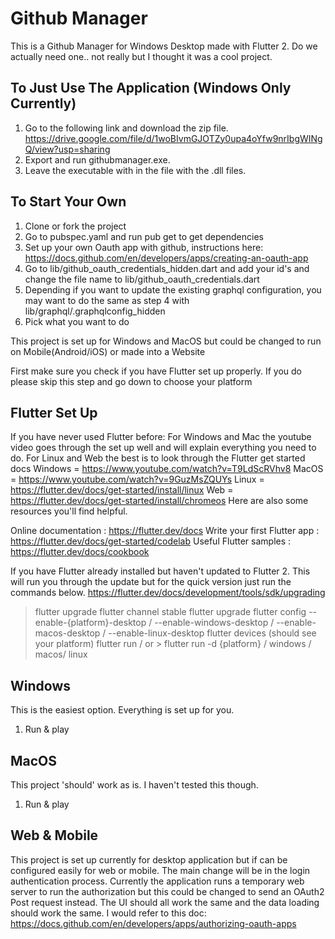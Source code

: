 # Github Manager

This is a Github Manager for Windows Desktop made with Flutter 2.
Do we actually need one.. not really but I thought it was a cool project.

## To Just Use The Application (Windows Only Currently)

1. Go to the following link and download the zip file.
https://drive.google.com/file/d/1woBIvmGJOTZy0upa4oYfw9nrIbgWINgQ/view?usp=sharing
2. Export and run githubmanager.exe.
3. Leave the executable with in the file with the .dll files.

## To Start Your Own

1. Clone or fork the project
2. Go to pubspec.yaml and run pub get to get dependencies
3. Set up your own Oauth app with github, instructions here:
https://docs.github.com/en/developers/apps/creating-an-oauth-app
4. Go to lib/github_oauth_credentials_hidden.dart and add your id's and change the file name to lib/github_oauth_credentials.dart
5. Depending if you want to update the existing graphql configuration, you may want to do the same as step 4 with lib/graphql/.graphqlconfig_hidden
6. Pick what you want to do

This project is set up for Windows and MacOS but could be changed to run on Mobile(Android/iOS) or made into a Website

First make sure you check if you have Flutter set up properly. If you do please skip this step and go down to choose your platform

## Flutter Set Up

If you have never used Flutter before:
For Windows and Mac the youtube video goes through the set up well and will explain everything you need to do.
For Linux and Web the best is to look through the Flutter get started docs
Windows = https://www.youtube.com/watch?v=T9LdScRVhv8
MacOS = https://www.youtube.com/watch?v=9GuzMsZQUYs
Linux = https://flutter.dev/docs/get-started/install/linux
Web = https://flutter.dev/docs/get-started/install/chromeos
Here are also some resources you'll find helpful.

Online documentation : https://flutter.dev/docs
Write your first Flutter app : https://flutter.dev/docs/get-started/codelab
Useful Flutter samples : https://flutter.dev/docs/cookbook

If you have Flutter already installed but haven't updated to Flutter 2.
This will run you through the update but for the quick version just run the commands below.
https://flutter.dev/docs/development/tools/sdk/upgrading

> flutter upgrade
> flutter channel stable
> flutter upgrade
> flutter config --enable-{platform}-desktop / --enable-windows-desktop / --enable-macos-desktop / --enable-linux-desktop
> flutter devices (should see your platform)
> flutter run / or > flutter run -d {platform} / windows / macos/ linux

## Windows
This is the easiest option. Everything is set up for you.
1. Run & play

## MacOS
This project 'should' work as is. I haven't tested this though.
1. Run & play

## Web & Mobile
This project is set up currently for desktop application but if can be configured easily for web or mobile.
The main change will be in the login authentication process.
Currently the application runs a temporary web server to run the authorization but this could be changed to send an OAuth2 Post request instead.
The UI should all work the same and the data loading should work the same.
I would refer to this doc: https://docs.github.com/en/developers/apps/authorizing-oauth-apps






